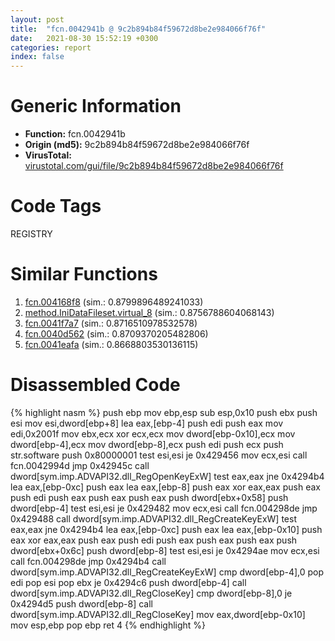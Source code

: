 ```yaml
---
layout: post
title:  "fcn.0042941b @ 9c2b894b84f59672d8be2e984066f76f"
date:   2021-08-30 15:52:19 +0300
categories: report
index: false
---
```


# Generic Information
- **Function:** fcn.0042941b
- **Origin (md5):** 9c2b894b84f59672d8be2e984066f76f
- **VirusTotal:** [virustotal.com/gui/file/9c2b894b84f59672d8be2e984066f76f][virustotal_ref]

# Code Tags
<span class="tag" id="REGISTRY">REGISTRY</span>


# Similar Functions

1. [fcn.004168f8][similar_1_ref] (sim.: 0.8799896489241033)
2. [method.IniDataFileset.virtual\_8][similar_2_ref] (sim.: 0.8756788604068143)
3. [fcn.0041f7a7][similar_3_ref] (sim.: 0.8716510978532578)
4. [fcn.0040d562][similar_4_ref] (sim.: 0.8709370205482806)
5. [fcn.0041eafa][similar_5_ref] (sim.: 0.8668803530136115)


# Disassembled Code

{% highlight nasm %}
push ebp
mov ebp,esp
sub esp,0x10
push ebx
push esi
mov esi,dword[ebp+8]
lea eax,[ebp-4]
push edi
push eax
mov edi,0x2001f
mov ebx,ecx
xor ecx,ecx
mov dword[ebp-0x10],ecx
mov dword[ebp-4],ecx
mov dword[ebp-8],ecx
push edi
push ecx
push str.software
push 0x80000001
test esi,esi
je 0x429456
mov ecx,esi
call fcn.0042994d
jmp 0x42945c
call dword[sym.imp.ADVAPI32.dll_RegOpenKeyExW]
test eax,eax
jne 0x4294b4
lea eax,[ebp-0xc]
push eax
lea eax,[ebp-8]
push eax
xor eax,eax
push eax
push edi
push eax
push eax
push eax
push dword[ebx+0x58]
push dword[ebp-4]
test esi,esi
je 0x429482
mov ecx,esi
call fcn.004298de
jmp 0x429488
call dword[sym.imp.ADVAPI32.dll_RegCreateKeyExW]
test eax,eax
jne 0x4294b4
lea eax,[ebp-0xc]
push eax
lea eax,[ebp-0x10]
push eax
xor eax,eax
push eax
push edi
push eax
push eax
push eax
push dword[ebx+0x6c]
push dword[ebp-8]
test esi,esi
je 0x4294ae
mov ecx,esi
call fcn.004298de
jmp 0x4294b4
call dword[sym.imp.ADVAPI32.dll_RegCreateKeyExW]
cmp dword[ebp-4],0
pop edi
pop esi
pop ebx
je 0x4294c6
push dword[ebp-4]
call dword[sym.imp.ADVAPI32.dll_RegCloseKey]
cmp dword[ebp-8],0
je 0x4294d5
push dword[ebp-8]
call dword[sym.imp.ADVAPI32.dll_RegCloseKey]
mov eax,dword[ebp-0x10]
mov esp,ebp
pop ebp
ret 4
{% endhighlight %}


[similar_1_ref]: /report/fcn.004168f8@ba5ec83721de3ca10b3c9583f3b2c6a1
[similar_2_ref]: /report/method.IniDataFileset.virtual_8@ba5ec83721de3ca10b3c9583f3b2c6a1
[similar_3_ref]: /report/fcn.0041f7a7@ba5ec83721de3ca10b3c9583f3b2c6a1
[similar_4_ref]: /report/fcn.0040d562@ba5ec83721de3ca10b3c9583f3b2c6a1
[similar_5_ref]: /report/fcn.0041eafa@ba5ec83721de3ca10b3c9583f3b2c6a1
[virustotal_ref]: https://www.virustotal.com/gui/file/9c2b894b84f59672d8be2e984066f76f